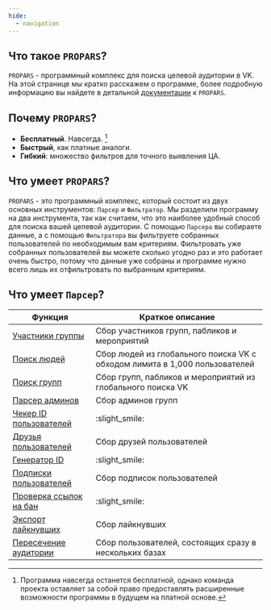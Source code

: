 ```yaml
---
hide:
  - navigation
---
```


## Что такое `PROPARS`?
`PROPARS` - программный комплекс для поиска целевой аудитории в VK. На этой странице мы кратко расскажем о программе, более подробную информацию вы найдете в детальной [документации](./docs/index.md) к `PROPARS`.

## Почему `PROPARS`?
- **Бесплатный**. Навсегда. [^1]
- **Быстрый**, как платные аналоги.
- **Гибкий**: множество фильтров для точного выявления ЦА.

## Что умеет `PROPARS`?
`PROPARS` - это программный комплекс, который состоит из двух основных инструментов: `Парсер` и `Фильтратор`. Мы разделили программу на два инструмента, так как считаем, что это  наиболее удобный способ для поиска вашей целевой аудитории.  С помощью `Парсера` вы собираете данные, а с помощью `Фильтратора` вы фильтруете собранных пользователей по необходимым вам критериям. Фильтровать уже собранных пользователей вы можете сколько угодно раз и это работает очень быстро, потому что данные уже собраны и программе нужно всего лишь их отфильтровать по выбранным критериям.

## Что умеет `Парсер`? 

| Функция | Краткое описание |
| --- | --- |
| [Участники группы](./docs/parser/group-members.md) | Сбор участников групп, пабликов и мероприятий| 
| [Поиск людей](./docs/parser/search-people.md) | Сбор людей из  глобального поиска VK с обходом лимита в 1,000 пользователей| 
| [Поиск групп](./docs/parser/search-groups.md) | Сбор групп, пабликов и мероприятий из глобального поиска VK| 
| [Парсер админов](./docs/parser/admins-parser.md) | Сбор админов групп | 
| [Чекер ID пользователей](./docs/parser/id-checker.md) | :slight_smile: | 
| [Друзья пользователей](./docs/parser/users-friends.md) | Сбор друзей пользователей | 
| [Генератор ID](./docs/parser/id-generator.md) | :slight_smile: | 
| [Подписки пользователей](./docs/parser/users-subscriptions.md) | Сбор подписок пользователей | 
| [Проверка ссылок на бан](./docs/parser/check-links-for-ban.md) | :slight_smile: | 
| [Экспорт лайкнувших](./docs/parser/export-likers.md) | Сбор лайкнувших | 
| [Пересечение аудитории](./docs/parser/audience-intersection.md) | Сбор пользователей, состоящих сразу в нескольких базах | 

[^1]: Программа навсегда останется бесплатной, однако команда проекта оставляет за собой право предоставлять расширенные возможности программы в будущем на платной основе.